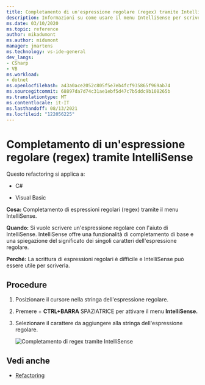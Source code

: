 ```yaml
---
title: Completamento di un'espressione regolare (regex) tramite IntelliSense
description: Informazioni su come usare il menu IntelliSense per scrivere un'espressione regolare con l'aiuto di IntelliSense.
ms.date: 03/10/2020
ms.topic: reference
author: mikadumont
ms.author: midumont
manager: jmartens
ms.technology: vs-ide-general
dev_langs:
- CSharp
- VB
ms.workload:
- dotnet
ms.openlocfilehash: a43a0ace2052c805f5e7eb4fcf935865f969ab74
ms.sourcegitcommit: 68897da7d74c31ae1ebf5d47c7b5ddc9b108265b
ms.translationtype: MT
ms.contentlocale: it-IT
ms.lasthandoff: 08/13/2021
ms.locfileid: "122056225"
---
```

# <a name="regex-completion-through-intellisense-menu"></a>Completamento di un'espressione regolare (regex) tramite IntelliSense

Questo refactoring si applica a:

- C#

- Visual Basic

**Cosa:** Completamento di espressioni regolari (regex) tramite il menu IntelliSense.

**Quando:** Si vuole scrivere un'espressione regolare con l'aiuto di IntelliSense. IntelliSense offre una funzionalità di completamento di base e una spiegazione del significato dei singoli caratteri dell'espressione regolare. 

**Perché:** La scrittura di espressioni regolari è difficile e IntelliSense può essere utile per scriverla.

## <a name="how-to"></a>Procedure

1. Posizionare il cursore nella stringa dell'espressione regolare.
2. Premere  + **CTRL+BARRA** SPAZIATRICE per attivare il menu **IntelliSense.**
3. Selezionare il carattere da aggiungere alla stringa dell'espressione regolare.

   ![Completamento di regex tramite IntelliSense](../media/regex-completion-intellisense.png)

## <a name="see-also"></a>Vedi anche

- [Refactoring](../refactoring-in-visual-studio.md)
